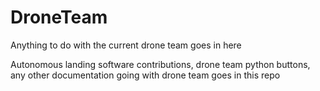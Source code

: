 # DroneTeam
Anything to do with the current drone team goes in here

Autonomous landing software contributions, drone team python buttons, any other documentation
going with drone team goes in this repo
